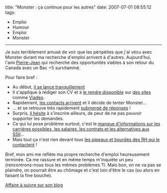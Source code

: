 title: "Monster : ça continue pour les autres"
date: 2007-07-01 08:55:12
tags:
  - Emploi
  - Humour
  - Emploi
  - Monster
---

Je suis terriblement amusé de voir que les péripéties que j'ai vécu avec Monster durant ma recherche d'emploi arrivent à d'autres. Aujourd'hui, l'ami [Pierre-Jean](http://fr.viadeo.com/fr/profile/pierre-jean.bourgery) qui recherche des opportunités viables à son retour du Canada avec un Bac +5 survitaminé.

Pour faire bref :

*   Au début, [il se lance tranquillement](http://fake6tm.free.fr/blog/index.php?2007/06/16/39-recherche-d-emploi-mode-d-emploi)
*   Il s'applique à rédiger son CV et à [le rendre disponible](//fake6tm.free.fr/blog/index.php?2007/06/18/41-recherche-d-emploi-etape-20) sur [des sites](//fake6tm.free.fr/blog/index.php?2007/06/20/44-recherche-d-emploi-premiers-resultats) comme [Viadeo](http://fr.viadeo.com/fr/profile/pierre-jean.bourgery).
*   Rapidement, [les contacts arrivent](http://fake6tm.free.fr/blog/index.php?2007/06/21/45-recherche-d-emploi-resultats) et il décide de tenter Monster&#8230;
*   &#8230; et se retrouve très rapidement [submergé de réponses](http://fake6tm.free.fr/blog/index.php?2007/06/22/46-monsterfr-la-boite-de-pandore-des-temps-modernes) !
*   Surpris, [il hésite](http://fake6tm.free.fr/blog/index.php?2007/06/23/47-questionnement) à s'inscrire ailleurs, de peur de ne pas pouvoir supporter les demandes.
*   Ce qui lui pose problème surtout, c'est le [manque d'informations sur les carrières possibles, les salaires, les contrats et les alternatives aux SSII](http://fake6tm.free.fr/blog/index.php?2007/06/26/48-questionnement-le-retour)&#8230;
*   Mais tout ça n'est rien devant tous [les pipeaux et bourdes des RH qui le contactent](http://fake6tm.free.fr/blog/index.php?2007/06/28/49-recherche-d-emploi-les-coups-foireux) !

Bref, mon ami me reflète ma propre recherche d'emploi heureusement terminée. Ca me rassure et en même temps m'inquiète un peu (rencontrons-nous tous les mêmes problèmes ?). Mais bon, on ne va pas se plaindre, on pourrait être au chômage et c'est loin d'être le cas (ou alors en faisant la fine bouche).

[Affaire à suivre sur son blog](http://fake6tm.free.fr/blog/)